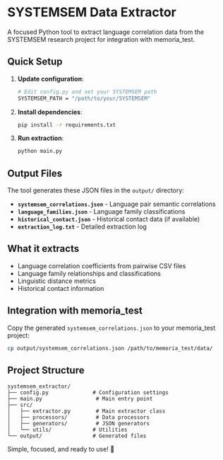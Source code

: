 # SYSTEMSEM Data Extractor

A focused Python tool to extract language correlation data from the SYSTEMSEM research project for integration with memoria_test.

## Quick Setup

1. **Update configuration**:
   ```bash
   # Edit config.py and set your SYSTEMSEM path
   SYSTEMSEM_PATH = "/path/to/your/SYSTEMSEM"
   ```

2. **Install dependencies**:
   ```bash
   pip install -r requirements.txt
   ```

3. **Run extraction**:
   ```bash
   python main.py
   ```

## Output Files

The tool generates these JSON files in the `output/` directory:

- **`systemsem_correlations.json`** - Language pair semantic correlations
- **`language_families.json`** - Language family classifications  
- **`historical_contact.json`** - Historical contact data (if available)
- **`extraction_log.txt`** - Detailed extraction log

## What it extracts

- Language correlation coefficients from pairwise CSV files
- Language family relationships and classifications
- Linguistic distance metrics
- Historical contact information

## Integration with memoria_test

Copy the generated `systemsem_correlations.json` to your memoria_test project:

```bash
cp output/systemsem_correlations.json /path/to/memoria_test/data/
```

## Project Structure

```
systemsem_extractor/
├── config.py              # Configuration settings
├── main.py                 # Main entry point
├── src/
│   ├── extractor.py        # Main extractor class
│   ├── processors/         # Data processors
│   ├── generators/         # JSON generators
│   └── utils/             # Utilities
└── output/                # Generated files
```

Simple, focused, and ready to use! 🚀